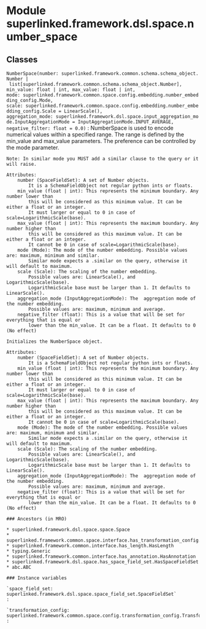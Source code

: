Module superlinked.framework.dsl.space.number_space
===================================================

Classes
-------

`NumberSpace(number: superlinked.framework.common.schema.schema_object.Number | list[superlinked.framework.common.schema.schema_object.Number], min_value: float | int, max_value: float | int, mode: superlinked.framework.common.space.config.embedding.number_embedding_config.Mode, scale: superlinked.framework.common.space.config.embedding.number_embedding_config.Scale = LinearScale(), aggregation_mode: superlinked.framework.dsl.space.input_aggregation_mode.InputAggregationMode = InputAggregationMode.INPUT_AVERAGE, negative_filter: float = 0.0)`
:   NumberSpace is used to encode numerical values within a specified range.
    The range is defined by the min_value and max_value parameters.
    The preference can be controlled by the mode parameter.
    
    Note: In similar mode you MUST add a similar clause to the query or it will raise.
    
    Attributes:
        number (SpaceFieldSet): A set of Number objects.
            It is a SchemaFieldObject not regular python ints or floats.
        min_value (float | int): This represents the minimum boundary. Any number lower than
            this will be considered as this minimum value. It can be either a float or an integer.
            It must larger or equal to 0 in case of scale=LogarithmicScale(base).
        max_value (float | int): This represents the maximum boundary. Any number higher than
            this will be considered as this maximum value. It can be either a float or an integer.
            It cannot be 0 in case of scale=LogarithmicScale(base).
        mode (Mode): The mode of the number embedding. Possible values are: maximum, minimum and similar.
            Similar mode expects a .similar on the query, otherwise it will default to maximum.
        scale (Scale): The scaling of the number embedding.
            Possible values are: LinearScale(), and LogarithmicScale(base).
            LogarithmicScale base must be larger than 1. It defaults to LinearScale().
        aggregation_mode (InputAggregationMode): The  aggregation mode of the number embedding.
            Possible values are: maximum, minimum and average.
        negative_filter (float): This is a value that will be set for everything that is equal or
            lower than the min_value. It can be a float. It defaults to 0 (No effect)
    
    Initializes the NumberSpace object.
    
    Attributes:
        number (SpaceFieldSet): A set of Number objects.
            It is a SchemaFieldObject not regular python ints or floats.
        min_value (float | int): This represents the minimum boundary. Any number lower than
            this will be considered as this minimum value. It can be either a float or an integer.
            It must larger or equal to 0 in case of scale=LogarithmicScale(base).
        max_value (float | int): This represents the maximum boundary. Any number higher than
            this will be considered as this maximum value. It can be either a float or an integer.
            It cannot be 0 in case of scale=LogarithmicScale(base).
        mode (Mode): The mode of the number embedding. Possible values are: maximum, minimum and similar.
            Similar mode expects a .similar on the query, otherwise it will default to maximum.
        scale (Scale): The scaling of the number embedding.
            Possible values are: LinearScale(), and LogarithmicScale(base).
            LogarithmicScale base must be larger than 1. It defaults to LinearScale().
        aggregation_mode (InputAggregationMode): The  aggregation mode of the number embedding.
            Possible values are: maximum, minimum and average.
        negative_filter (float): This is a value that will be set for everything that is equal or
            lower than the min_value. It can be a float. It defaults to 0 (No effect)

    ### Ancestors (in MRO)

    * superlinked.framework.dsl.space.space.Space
    * superlinked.framework.common.space.interface.has_transformation_config.HasTransformationConfig
    * superlinked.framework.common.interface.has_length.HasLength
    * typing.Generic
    * superlinked.framework.common.interface.has_annotation.HasAnnotation
    * superlinked.framework.dsl.space.has_space_field_set.HasSpaceFieldSet
    * abc.ABC

    ### Instance variables

    `space_field_set: superlinked.framework.dsl.space.space_field_set.SpaceFieldSet`
    :

    `transformation_config: superlinked.framework.common.space.config.transformation_config.TransformationConfig[float, float]`
    :
